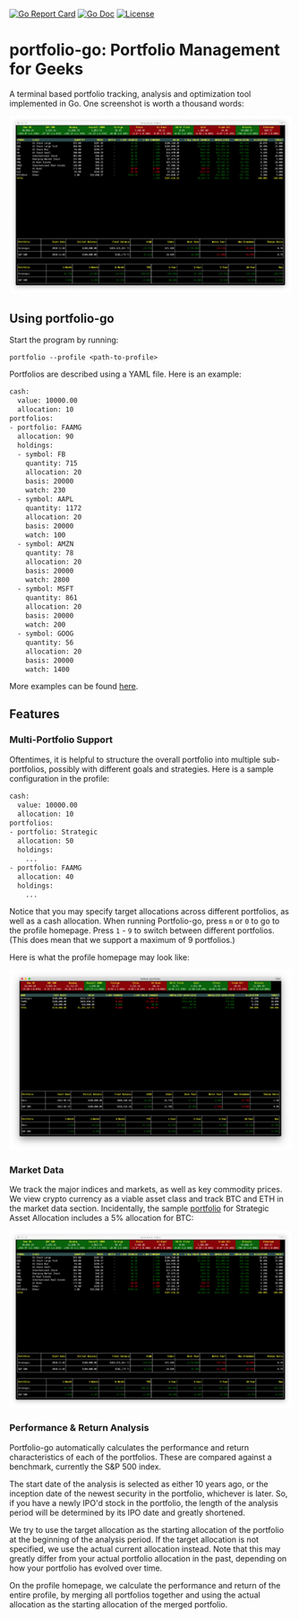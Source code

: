 [![Go Report Card](https://goreportcard.com/badge/github.com/cimomo/portfolio-go)](https://goreportcard.com/report/github.com/cimomo/portfolio-go)
[![Go Doc](https://img.shields.io/badge/godoc-reference-blue.svg?style=flat-square)](http://godoc.org/github.com/cimomo/portfolio-go)
[![License](https://img.shields.io/badge/License-Apache%202.0-blue.svg)](https://github.com/cimomo/portfolio-go/blob/master/LICENSE)

# portfolio-go: Portfolio Management for Geeks

A terminal based portfolio tracking, analysis and optimization tool implemented in Go. One screenshot is worth a thousand words:

![Screenshot](./examples/screenshots/strategic.png "Portfolio-go screenshot")

## Using portfolio-go

Start the program by running:
```
portfolio --profile <path-to-profile>
```

Portfolios are described using a YAML file. Here is an example:
```
cash:
  value: 10000.00
  allocation: 10
portfolios:
- portfolio: FAAMG
  allocation: 90
  holdings:
  - symbol: FB
    quantity: 715
    allocation: 20
    basis: 20000
    watch: 230
  - symbol: AAPL
    quantity: 1172
    allocation: 20
    basis: 20000
    watch: 100
  - symbol: AMZN
    quantity: 78
    allocation: 20
    basis: 20000
    watch: 2800
  - symbol: MSFT
    quantity: 861
    allocation: 20
    basis: 20000
    watch: 200
  - symbol: GOOG
    quantity: 56
    allocation: 20
    basis: 20000
    watch: 1400
```
More examples can be found [here](examples/).

## Features

### Multi-Portfolio Support

Oftentimes, it is helpful to structure the overall portfolio into multiple sub-portfolios, possibly with different goals and strategies. Here is a sample configuration in the profile:

```
cash:
  value: 10000.00
  allocation: 10
portfolios:
- portfolio: Strategic
  allocation: 50
  holdings:
    ...
- portfolio: FAAMG
  allocation: 40
  holdings:
    ...
```

Notice that you may specify target allocations across different portfolios, as well as a cash allocation. When running Portfolio-go, press `m` or `0` to go to the profile homepage. Press `1` - `9` to switch between different portfolios. (This does mean that we support a maximum of 9 portfolios.)

Here is what the profile homepage may look like:

![Profile](./examples/screenshots/profile.png "Profile homepage")

### Market Data

We track the major indices and markets, as well as key commodity prices. We view crypto currency as a viable asset class and track BTC and ETH in the market data section. Incidentally, the sample [portfolio](examples/profile.yml) for Strategic Asset Allocation includes a 5% allocation for BTC:

![Strategic](./examples/screenshots/strategic.png "Portfolio for Stategic Asset Allocation")

### Performance & Return Analysis

Portfolio-go automatically calculates the performance and return characteristics of each of the portfolios. These are compared against a benchmark, currently the S&P 500 index. 

The start date of the analysis is selected as either 10 years ago, or the inception date of the newest security in the portfolio, whichever is later. So, if you have a newly IPO'd stock in the portfolio, the length of the analysis period will be determined by its IPO date and greatly shortened. 

We try to use the target allocation as the starting allocation of the portfolio at the beginning of the analysis period. If the target allocation is not specified, we use the actual current allocation instead. Note that this may greatly differ from your actual portfolio allocation in the past, depending on how your portfolio has evolved over time. 

On the profile homepage, we calculate the performance and return of the entire profile, by merging all portfolios together and using the actual allocation as the starting allocation of the merged portfolio.